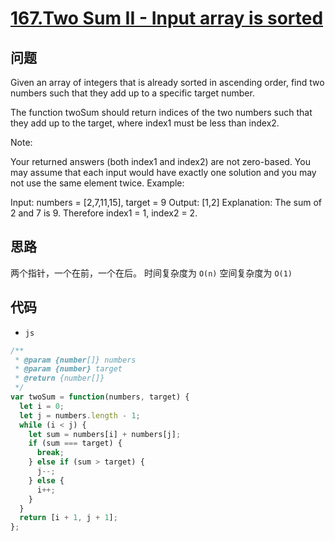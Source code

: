 # [167.Two Sum II - Input array is sorted](https://leetcode.com/problems/two-sum-ii-input-array-is-sorted/)

## 问题

Given an array of integers that is already sorted in ascending order, find two numbers such that they add up to a specific target number.

The function twoSum should return indices of the two numbers such that they add up to the target, where index1 must be less than index2.

Note:

Your returned answers (both index1 and index2) are not zero-based.
You may assume that each input would have exactly one solution and you may not use the same element twice.
Example:

Input: numbers = [2,7,11,15], target = 9
Output: [1,2]
Explanation: The sum of 2 and 7 is 9. Therefore index1 = 1, index2 = 2.

## 思路

两个指针，一个在前，一个在后。
时间复杂度为 `O(n)`
空间复杂度为 `O(1)`

## 代码

- `js`

```js
/**
 * @param {number[]} numbers
 * @param {number} target
 * @return {number[]}
 */
var twoSum = function(numbers, target) {
  let i = 0;
  let j = numbers.length - 1;
  while (i < j) {
    let sum = numbers[i] + numbers[j];
    if (sum === target) {
      break;
    } else if (sum > target) {
      j--;
    } else {
      i++;
    }
  }
  return [i + 1, j + 1];
};
```
